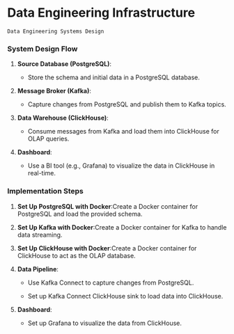 # Data Engineering Infrastructure

````
Data Engineering Systems Design
````
### System Design Flow

1.  **Source Database (PostgreSQL)**:
    
    *   Store the schema and initial data in a PostgreSQL database.
        
2.  **Message Broker (Kafka)**:
    
    *   Capture changes from PostgreSQL and publish them to Kafka topics.
        
3.  **Data Warehouse (ClickHouse)**:
    
    *   Consume messages from Kafka and load them into ClickHouse for OLAP queries.
        
4.  **Dashboard**:
    
    *   Use a BI tool (e.g., Grafana) to visualize the data in ClickHouse in real-time.
        

### Implementation Steps

1.  **Set Up PostgreSQL with Docker**:Create a Docker container for PostgreSQL and load the provided schema.
    
2.  **Set Up Kafka with Docker**:Create a Docker container for Kafka to handle data streaming.
    
3.  **Set Up ClickHouse with Docker**:Create a Docker container for ClickHouse to act as the OLAP database.
    
4.  **Data Pipeline**:
    
    *   Use Kafka Connect to capture changes from PostgreSQL.
        
    *   Set up Kafka Connect ClickHouse sink to load data into ClickHouse.
        
5.  **Dashboard**:
    
    *   Set up Grafana to visualize the data from ClickHouse.

